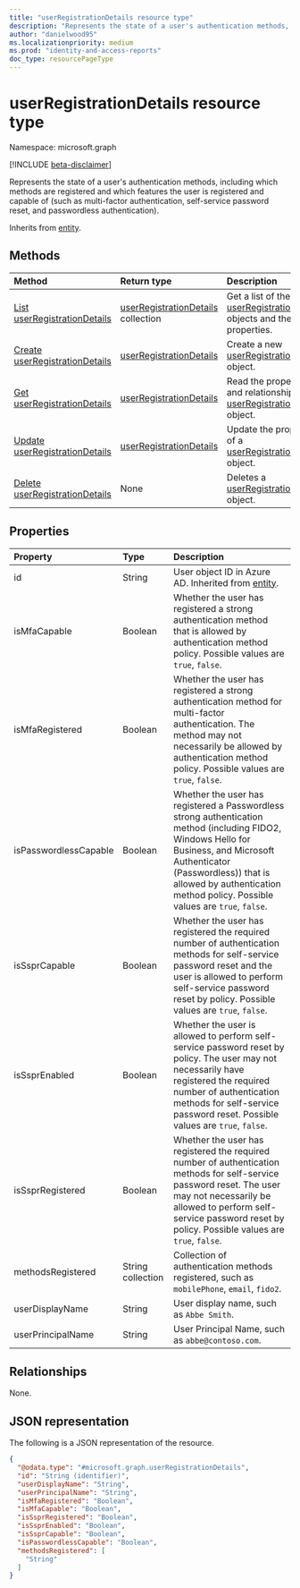 ```yaml
---
title: "userRegistrationDetails resource type"
description: "Represents the state of a user's authentication methods, including which methods are registered and which features the user is registered and capable of (such as multi-factor authentication, self-service password reset, and passwordless authentication)."
author: "danielwood95"
ms.localizationpriority: medium
ms.prod: "identity-and-access-reports"
doc_type: resourcePageType
---
```


# userRegistrationDetails resource type

Namespace: microsoft.graph

[!INCLUDE [beta-disclaimer](../../includes/beta-disclaimer.md)]

Represents the state of a user's authentication methods, including which methods are registered and which features the user is registered and capable of (such as multi-factor authentication, self-service password reset, and passwordless authentication).

Inherits from [entity](../resources/entity.md).

## Methods
|Method|Return type|Description|
|:---|:---|:---|
|[List userRegistrationDetails](../api/userregistrationdetails-list.md)|[userRegistrationDetails](../resources/userregistrationdetails.md) collection|Get a list of the [userRegistrationDetails](../resources/userregistrationdetails.md) objects and their properties.|
|[Create userRegistrationDetails](../api/authenticationmethodsroot-post-userregistrationdetails.md)|[userRegistrationDetails](../resources/userregistrationdetails.md)|Create a new [userRegistrationDetails](../resources/userregistrationdetails.md) object.|
|[Get userRegistrationDetails](../api/userregistrationdetails-get.md)|[userRegistrationDetails](../resources/userregistrationdetails.md)|Read the properties and relationships of a [userRegistrationDetails](../resources/userregistrationdetails.md) object.|
|[Update userRegistrationDetails](../api/userregistrationdetails-update.md)|[userRegistrationDetails](../resources/userregistrationdetails.md)|Update the properties of a [userRegistrationDetails](../resources/userregistrationdetails.md) object.|
|[Delete userRegistrationDetails](../api/userregistrationdetails-delete.md)|None|Deletes a [userRegistrationDetails](../resources/userregistrationdetails.md) object.|

## Properties
|Property|Type|Description|
|:---|:---|:---|
|id|String|User object ID in Azure AD. Inherited from [entity](../resources/entity.md).|
|isMfaCapable|Boolean|Whether the user has registered a strong authentication method that is allowed by authentication method policy. Possible values are `true`, `false`.|
|isMfaRegistered|Boolean|Whether the user has registered a strong authentication method for multi-factor authentication. The method may not necessarily be allowed by authentication method policy. Possible values are `true`, `false`.|
|isPasswordlessCapable|Boolean|Whether the user has registered a Passwordless strong authentication method (including FIDO2, Windows Hello for Business, and Microsoft Authenticator (Passwordless)) that is allowed by authentication method policy. Possible values are `true`, `false`.|
|isSsprCapable|Boolean|Whether the user has registered the required number of authentication methods for self-service password reset and the user is allowed to perform self-service password reset by policy. Possible values are `true`, `false`.|
|isSsprEnabled|Boolean|Whether the user is allowed to perform self-service password reset by policy. The user may not necessarily have registered the required number of authentication methods for self-service password reset. Possible values are `true`, `false`.|
|isSsprRegistered|Boolean|Whether the user has registered the required number of authentication methods for self-service password reset. The user may not necessarily be allowed to perform self-service password reset by policy. Possible values are `true`, `false`.|
|methodsRegistered|String collection|Collection of authentication methods registered, such as `mobilePhone`, `email`, `fido2`.|
|userDisplayName|String|User display name, such as `Abbe Smith`.|
|userPrincipalName|String|User Principal Name, such as `abbe@contoso.com`.|

## Relationships
None.

## JSON representation
The following is a JSON representation of the resource.
<!-- {
  "blockType": "resource",
  "keyProperty": "id",
  "@odata.type": "microsoft.graph.userRegistrationDetails",
  "baseType": "microsoft.graph.entity",
  "openType": false
}
-->
``` json
{
  "@odata.type": "#microsoft.graph.userRegistrationDetails",
  "id": "String (identifier)",
  "userDisplayName": "String",
  "userPrincipalName": "String",
  "isMfaRegistered": "Boolean",
  "isMfaCapable": "Boolean",
  "isSsprRegistered": "Boolean",
  "isSsprEnabled": "Boolean",
  "isSsprCapable": "Boolean",
  "isPasswordlessCapable": "Boolean",
  "methodsRegistered": [
    "String"
  ]
}
```

